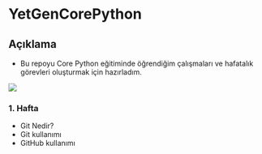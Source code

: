 # YetGenCorePython
## Açıklama
- Bu repoyu Core Python eğitiminde öğrendiğim çalışmaları ve hafatalık görevleri oluşturmak için hazırladım.

<img src="https://yetkingencler.com/wp-content/uploads/2021/07/YetGenLogo.png">

### 1. Hafta
- Git Nedir?
- Git kullanımı
- GitHub kullanımı
